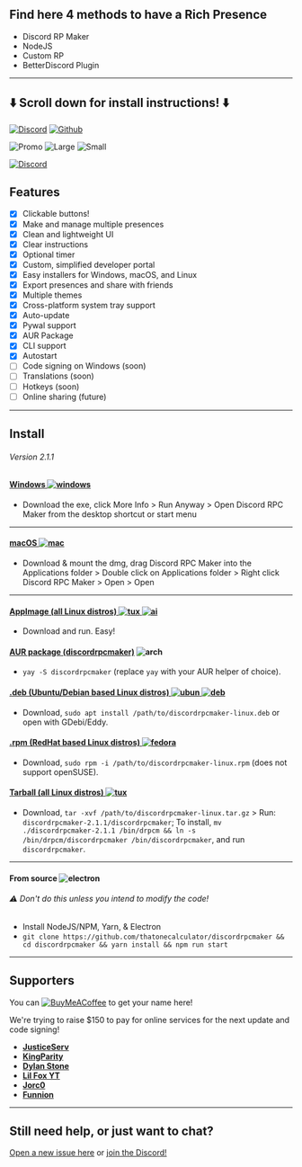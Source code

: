 ## Find here 4 methods to have a Rich Presence

- Discord RP Maker
- NodeJS
- Custom RP
- BetterDiscord Plugin

---
## ⬇️ Scroll down for install instructions! ⬇️

[![Discord](https://discordapp.com/api/guilds/716364441658327120/embed.png?style=shield)](https://discord.gg/Z7UZPR3bbW)
[![Github](https://img.shields.io/badge/star_it_on-github-black?style=shield&logo=github)](https://github.com/thatonecalculator/discordrpcmaker)


![Promo](https://cdn.discordapp.com/attachments/810799100940255260/838968321516503111/ad200kb.jpg)
![Large](https://media.discordapp.net/attachments/810799100940255260/838485035506073630/unknown.png)
![Small](https://media.discordapp.net/attachments/810799100940255260/838485901520797776/unknown.png)

[![Discord](https://discordapp.com/api/guilds/716364441658327120/embed.png?style=banner2)](https://discord.gg/Z7UZPR3bbW)

## Features

- [x] Clickable buttons!
- [x] Make and manage multiple presences
- [x] Clean and lightweight UI
- [x] Clear instructions
- [x] Optional timer
- [x] Custom, simplified developer portal
- [x] Easy installers for Windows, macOS, and Linux
- [x] Export presences and share with friends
- [x] Multiple themes
- [x] Cross-platform system tray support
- [x] Auto-update
- [x] Pywal support
- [x] AUR Package
- [x] CLI support
- [x] Autostart
- [ ] Code signing on Windows (soon)
- [ ] Translations (soon)
- [ ] Hotkeys (soon)
- [ ] Online sharing (future)

---

## Install
###### Version 2.1.1

#### [Windows ![windows](https://media.discordapp.net/attachments/810799100940255260/838488668816932965/ezgif-6-ac9683508192.png)](https://github.com/ThatOneCalculator/DiscordRPCMaker/releases/download/v2.1.1/discordrpcmaker-windows.exe)

- Download the exe, click More Info > Run Anyway > Open Discord RPC Maker from the desktop shortcut or start menu

---

#### [macOS ![mac](https://media.discordapp.net/attachments/810799100940255260/838489488505307176/ezgif-6-cea52c6e0dcc.png)](https://github.com/ThatOneCalculator/DiscordRPCMaker/releases/download/v2.1.1/discordrpcmaker-macos.dmg)

- Download & mount the dmg, drag Discord RPC Maker into the Applications folder > Double click on Applications folder > Right click Discord RPC Maker > Open > Open

---

#### [AppImage (all Linux distros) ![tux](https://media.discordapp.net/attachments/810799100940255260/838491112863039558/ezgif-6-17b58fff7c7c.png) ![ai](https://media.discordapp.net/attachments/810799100940255260/838490721232355398/ezgif-6-35f6005300eb.png)](https://github.com/ThatOneCalculator/DiscordRPCMaker/releases/download/v2.1.1/discordrpcmaker-linux.appimage)

- Download and run. Easy!

#### [AUR package (discordrpcmaker)](https://aur.archlinux.org/packages/discordrpcmaker/) ![arch](https://media.discordapp.net/attachments/810799100940255260/838491685892784178/ezgif-6-fd025aa8c722.png)

- `yay -S discordrpcmaker` (replace `yay` with your AUR helper of choice).

#### [.deb (Ubuntu/Debian based Linux distros) ![ubun](https://media.discordapp.net/attachments/810799100940255260/838490150610796544/ezgif-6-0bcaf2484f82.png) ![deb](https://media.discordapp.net/attachments/810799100940255260/838489897975021609/ezgif-6-6c941861dbcc.png)](https://github.com/ThatOneCalculator/DiscordRPCMaker/releases/download/v2.1.1/discordrpcmaker-linux.deb)

- Download, `sudo apt install /path/to/discordrpcmaker-linux.deb` or open with GDebi/Eddy.

#### [.rpm (RedHat based Linux distros) ![fedora](https://media.discordapp.net/attachments/810799100940255260/838492071698104320/ezgif-6-e99994d2403a.png)](https://github.com/ThatOneCalculator/DiscordRPCMaker/releases/download/v2.1.1/discordrpcmaker-linux.rpm)

- Download, `sudo rpm -i /path/to/discordrpcmaker-linux.rpm` (does not support openSUSE).

#### [Tarball (all Linux distros) ![tux](https://media.discordapp.net/attachments/810799100940255260/838491112863039558/ezgif-6-17b58fff7c7c.png)](https://github.com/ThatOneCalculator/DiscordRPCMaker/releases/download/v2.1.1/discordrpcmaker-linux.tar.gz)

- Download, `tar -xvf /path/to/discordrpcmaker-linux.tar.gz` > Run: `discordrpcmaker-2.1.1/discordrpcmaker`; To install, `mv ./discordrpcmaker-2.1.1 /bin/drpcm && ln -s /bin/drpcm/discordrpcmaker /bin/discordrpcmaker`, and run `discordrpcmaker`.

---

#### From source ![electron](https://media.discordapp.net/attachments/810799100940255260/838533828384391208/ezgif-2-828b221b651a.png)
###### ⚠ Don't do this unless you intend to modify the code!
- Install NodeJS/NPM, Yarn, & Electron
- `git clone https://github.com/thatonecalculator/discordrpcmaker && cd discordrpcmaker && yarn install && npm run start`

---

## Supporters
You can [![BuyMeACoffee](https://img.shields.io/badge/buy_me_a-coffee-FFDD00?style=shield&logo=paypal)](https://buymeacoffee.com/that1calculator) to get your name here!

We're trying to raise $150 to pay for online services for the next update and code signing!

- [**JusticeServ**](https://github.com/justiceserv)
- [**KingParity**](https://twitter.com/KingParity)
- [**Dylan Stone**](https://twitter.com/notDylanstone)
- [**Lil Fox YT**](https://twitter.com/TMBF_YT)
- [**Jorc0**](https://twitter.com/Jorcus334)
- [**Funnion**](https://nion.fun/)

---

## Still need help, or just want to chat?
[Open a new issue here](https://github.com/ThatOneCalculator/DiscordRPCMaker/issues) or [join the Discord!](https://discord.gg/Z7UZPR3bbW)
